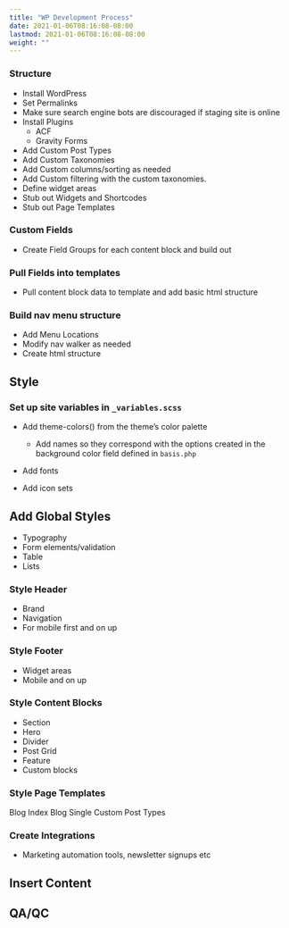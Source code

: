 ```yaml
---
title: "WP Development Process"
date: 2021-01-06T08:16:08-08:00
lastmod: 2021-01-06T08:16:08-08:00
weight: ""
---
```


### Structure
- Install WordPress
- Set Permalinks
- Make sure search engine bots are discouraged if staging site is online
- Install Plugins
	- ACF
	- Gravity Forms
- Add Custom Post Types
- Add Custom Taxonomies
- Add Custom columns/sorting as needed
- Add Custom filtering with the custom taxonomies.
- Define widget areas
- Stub out Widgets and Shortcodes
- Stub out Page Templates

### Custom Fields
- Create Field Groups for each content block and build out

### Pull Fields into templates
- Pull content block data to template and add basic html structure

### Build nav menu structure
* Add Menu Locations
* Modify nav walker as needed
* Create html structure

## Style
### Set up site variables in `_variables.scss`
- Add theme-colors() from the theme’s color palette
	* Add names so they correspond with the options created in the background color field defined in `basis.php`

- Add fonts
- Add icon sets

## Add Global Styles
- Typography
- Form elements/validation
- Table
- Lists

### Style Header
- Brand
- Navigation
- For mobile first and on up

### Style Footer
- Widget areas
- Mobile and on up

### Style Content Blocks
- Section
- Hero
- Divider
- Post Grid
- Feature
- Custom blocks

### Style Page Templates
Blog Index
Blog Single
Custom Post Types

### Create Integrations
- Marketing automation tools, newsletter signups etc

## Insert Content
## QA/QC
